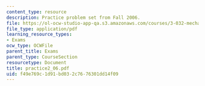 ```yaml
---
content_type: resource
description: Practice problem set from Fall 2006.
file: https://ol-ocw-studio-app-qa.s3.amazonaws.com/courses/3-032-mechanical-behavior-of-materials-fall-2007/f49e769c1d91bd032c7676301dd14f09_practice2_06.pdf
file_type: application/pdf
learning_resource_types:
- Exams
ocw_type: OCWFile
parent_title: Exams
parent_type: CourseSection
resourcetype: Document
title: practice2_06.pdf
uid: f49e769c-1d91-bd03-2c76-76301dd14f09
---
```

